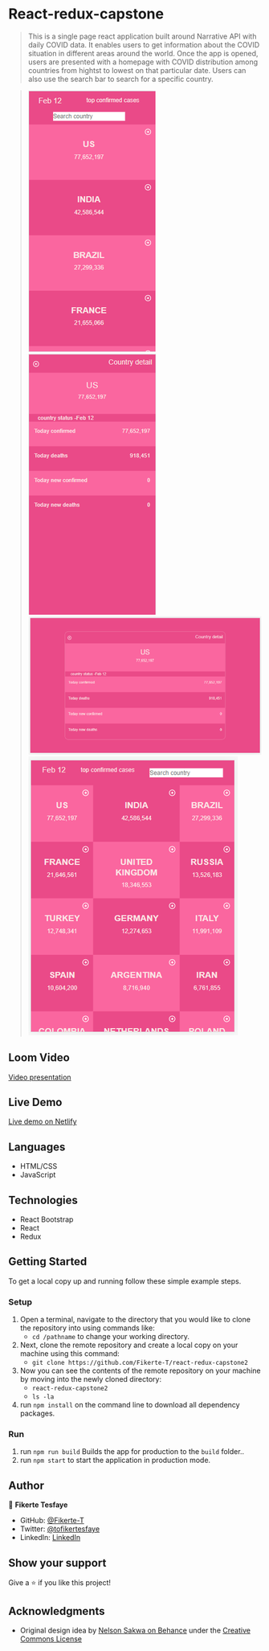 # React-redux-capstone

> This is a single page react application built around Narrative API with daily COVID data. It enables users to get information about the COVID situation in different areas around the world. Once the app is opened, users are presented with a homepage with COVID distribution among countries from hightst to lowest on that particular date. Users can also use the search bar to search for a specific country.

> ![screenshot](./src/images/app1.png) ![screenshot](./src/images/app2.png) ![screenshot](./src/images/app3.png) ![screenshot](./src/images/app4.png)

## Loom Video
[Video presentation](https://www.loom.com/share/8e5caa6e137a4943aa86a5645fd23e18)

## Live Demo
[Live demo on Netlify](https://vigilant-haibt-fecc8e.netlify.app/)

## Languages

- HTML/CSS
- JavaScript

## Technologies

- React Bootstrap
- React
- Redux

## Getting Started

To get a local copy up and running follow these simple example steps.

### Setup

1.  Open a terminal, navigate to the directory that you would like to clone the repository into using commands like:
    - `cd /pathname` to change your working directory.
2.  Next, clone the remote repository and create a local copy on your machine using this command:
    - `git clone https://github.com/Fikerte-T/react-redux-capstone2`
3.  Now you can see the contents of the remote repository on your machine by moving into the newly cloned directory:
    - `react-redux-capstone2`
    - `ls -la`
4.  run `npm install` on the command line to download all dependency packages.

### Run

1. run `npm run build` Builds the app for production to the `build` folder.\.
2. run `npm start` to start the application in production mode.

## Author

👤 **Fikerte Tesfaye**

- GitHub: [@Fikerte-T](https://github.com/Fikerte-T)
- Twitter: [@tofikertesfaye](https://twitter.com/tofikertesfaye)
- LinkedIn: [LinkedIn](https://www.linkedin.com/in/fikerte-tesfaye-a68337216/)


## Show your support

Give a ⭐️ if you like this project!

## Acknowledgments

- Original design idea by [Nelson Sakwa on Behance](https://www.behance.net/sakwadesignstudio) under the [Creative Commons License](https://creativecommons.org/licenses/by-nc/4.0/)
